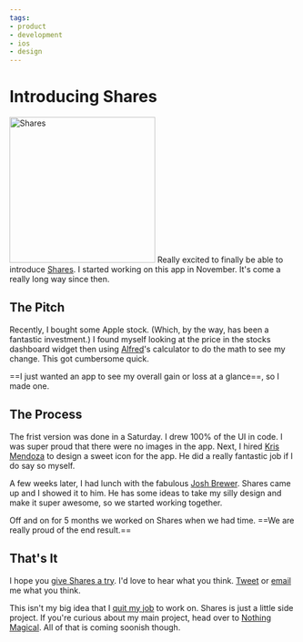 ```yaml
---
tags:
- product
- development
- ios
- design
---
```


# Introducing Shares

<a href="http://useshares.com" class="image-left"><img src="http://assets.samsoff.es/images/shares-icon.png" alt="Shares" width="256" height="256" /></a> Really excited to finally be able to introduce [Shares](http://useshares.com). I started working on this app in November. It's come a really long way since then.

## The Pitch

Recently, I bought some Apple stock. (Which, by the way, has been a fantastic investment.) I found myself looking at the price in the stocks dashboard widget then using [Alfred](http://www.alfredapp.com/)'s calculator to do the math to see my change. This got cumbersome quick.

==I just wanted an app to see my overall gain or loss at a glance==, so I made one.

## The Process

The frist version was done in a Saturday. I drew 100% of the UI in code. I was super proud that there were no images in the app. Next, I hired [Kris Mendoza](http://dribbble.com/mendkr) to design a sweet icon for the app. He did a really fantastic job if I do say so myself.

A few weeks later, I had lunch with the fabulous [Josh Brewer](http://jbrewer.me). Shares came up and I showed it to him. He has some ideas to take my silly design and make it super awesome, so we started working together.

Off and on for 5 months we worked on Shares when we had time. ==We are really proud of the end result.==

## That's It

I hope you [give Shares a try](http://useshares.com). I'd love to hear what you think. [Tweet](http://twitter.com/soffes) or [email](mailto:sam@nothingmagical.com) me what you think.

This isn't my big idea that I [quit my job](http://soff.es/here-we-go-again) to work on. Shares is just a little side project. If you're curious about my main project, head over to [Nothing Magical](http://nothingmagical.com). All of that is coming soonish though.
